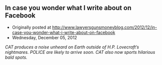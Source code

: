 ## In case you wonder what I write about on Facebook

 * Originally posted at http://www.lawyersgunsmoneyblog.com/2012/12/in-case-you-wonder-what-i-write-about-on-facebook
 * Wednesday, December 05, 2012

_CAT produces a noise unheard on Earth outside of H.P. Lovecraft’s nightmares. POLICE are likely to arrive soon. CAT also now sports hilarious bald spots._